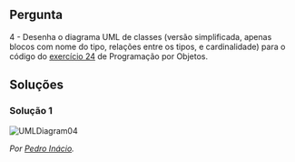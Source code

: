 ## Pergunta

4 - Desenha o diagrama UML de classes (versão simplificada, apenas blocos com
nome do tipo, relações entre os tipos, e cardinalidade) para o código do
[exercício 24](../03_poo/24.md) de Programação por Objetos.

## Soluções

### Solução 1

![UMLDiagram04](04.png)

*Por [Pedro Inácio](https://github.com/PmaiWoW).*